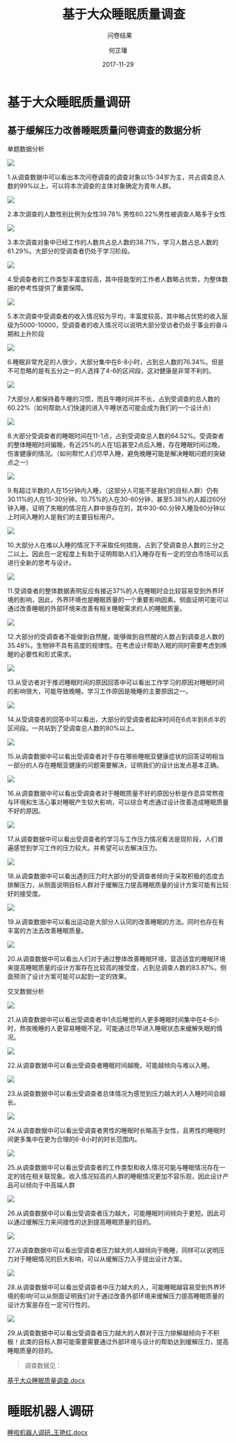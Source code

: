 ﻿---
layout:     post
title:      基于大众睡眠质量调查
subtitle:   问卷结果
date:       2017-11-29
author:     何芷璠
header-img: img/Survey_bg.jpg
catalog: true
tags:
    - Survey
---
# 基于大众睡眠质量调研

## 基于缓解压力改善睡眠质量问卷调查的数据分析

单题数据分析

 ![](https://github.com/Design-Thinking/Design-Thinking.github.io/blob/master/img/Sleep%20Quality%20Survey/1.png?raw=true)
 
1.从调查数据中可以看出本次问卷调查的调查对象以15-34岁为主，共占调查总人数的99%以上，可以将本次调查的主体对象确定为青年人群。
 
 ![](https://github.com/Design-Thinking/Design-Thinking.github.io/blob/master/img/Sleep%20Quality%20Survey/2.png?raw=true)
 
2.本次调查的人数性别比例为女性39.78% 男性60.22%男性被调查人略多于女性
 
 ![](https://github.com/Design-Thinking/Design-Thinking.github.io/blob/master/img/Sleep%20Quality%20Survey/3.png?raw=true)
 
3.本次调查对象中已经工作的人数共占总人数的38.71%，学习人数占总人数的61.29%。大部分的受调查者仍处于学习阶段。
 
 ![](https://github.com/Design-Thinking/Design-Thinking.github.io/blob/master/img/Sleep%20Quality%20Survey/4.png?raw=true)
 
4.受调查者的工作类型丰富度较高，其中技能型的工作者人数略占优势，为整体数据的参考性提供了重要保障。
 
 ![](https://github.com/Design-Thinking/Design-Thinking.github.io/blob/master/img/Sleep%20Quality%20Survey/5.png?raw=true)
 
5.本次调查中受调查者的收入情况较为平均，丰富度较高，其中略占优势的收入层级为5000-10000，受调查者的收入情况可以说明大部分受访者仍处于事业的奋斗期和上升阶段

 ![](https://github.com/Design-Thinking/Design-Thinking.github.io/blob/master/img/Sleep%20Quality%20Survey/6.png?raw=true)
 
 
6.睡眠非常充足的人很少，大部分集中在6-8小时，占到总人数的76.34%。但是不可忽略的是有五分之一的人选择了4-6的区间段，这对健康是非常不利的。

 ![](https://github.com/Design-Thinking/Design-Thinking.github.io/blob/master/img/Sleep%20Quality%20Survey/7.png?raw=true)
 
 
7大部分人都保持着午睡的习惯，而且午睡时间并不长，占到受调查的总人数的60.22%（如何帮助人们快速的进入午睡状态可能会成为我们的一个设计点）
 
 ![](https://github.com/Design-Thinking/Design-Thinking.github.io/blob/master/img/Sleep%20Quality%20Survey/8.png?raw=true)
 
8.大部分受调查者的睡眠时间在11-1点，占到受调查总人数的64.52%。受调查者的整体睡眠时间偏晚，有近25%的人在1后甚至2点后入睡，存在睡眠时间过晚，伤害健康的情况。（如何帮忙人们尽早入睡，避免晚睡可能是解决睡眠问题的突破点之一）

 ![](https://github.com/Design-Thinking/Design-Thinking.github.io/blob/master/img/Sleep%20Quality%20Survey/9.png?raw=true)
 
 
9.有超过半数的人在15分钟内入睡，（这部分人可能不是我们的目标人群）仍有30.11%的人在15-30分钟，10.75%的人在30-60分钟，甚至5.38%的人超过60分钟入睡，证明了失眠的情况在人群中是存在的，其中30-60.分钟入睡及60分钟以上时间入睡的人是我们的主要目标用户。

 
 ![](https://github.com/Design-Thinking/Design-Thinking.github.io/blob/master/img/Sleep%20Quality%20Survey/10.png?raw=true)
 
10.大部分人在难以入睡的情况下不采取任何措施，占到了受调查总人数的三分之二以上。因此在一定程度上有助于证明帮助人们入睡存在有一定的空白市场可以去进行全新的思考与设计。

 
 ![](https://github.com/Design-Thinking/Design-Thinking.github.io/blob/master/img/Sleep%20Quality%20Survey/11.png?raw=true)
 
11.受调查者的整体数据表明反应有接近37%的人在睡眠时会比较容易受到外界环境的影响，因此，外界环境也是睡眠质量的一个重要影响因素。侧面证明可能可以通过改善睡眠的外部环境来改善有相关睡眠需求的人的睡眠质量。


 
 ![](https://github.com/Design-Thinking/Design-Thinking.github.io/blob/master/img/Sleep%20Quality%20Survey/12.png?raw=true)
 
12.大部分的受调查者不能做到自然醒，能够做到自然醒的人数占到调查总人数的35.48%。生物钟不具有高度的规律性。在考虑设计帮助入眠的同时需要考虑到唤醒的必要性和形式需求。

 
 ![](https://github.com/Design-Thinking/Design-Thinking.github.io/blob/master/img/Sleep%20Quality%20Survey/13.png?raw=true)
 
13.从受访者对于推迟睡眠时间的原因回答中可以看出工作学习的原因对睡眠时间的影响很大，可能导致晚睡。学习工作原因是晚睡的主要原因之一。

 
 ![](https://github.com/Design-Thinking/Design-Thinking.github.io/blob/master/img/Sleep%20Quality%20Survey/14.png?raw=true)
 
14.从受调查者的回答中可以看出，大部分的受调查者起床时间在6点半到8点半的区间段。一共站到了受调查总人数的80%以上。

 
 ![](https://github.com/Design-Thinking/Design-Thinking.github.io/blob/master/img/Sleep%20Quality%20Survey/15.png?raw=true)
 
15.从调查数据中可以看出受调查者对于存在哪些睡眠亚健康症状的回答证明相当一部分的人存在睡眠亚健康的问题需要解决，证明我们的设计出发点基本正确。

 
 ![](https://github.com/Design-Thinking/Design-Thinking.github.io/blob/master/img/Sleep%20Quality%20Survey/16.png?raw=true)
 
16.从调查数据中可以看出受调查者对于睡眠质量不好的原因分析是作息异常熬夜与环境和生活心事对睡眠产生较大影响，可以综合考虑通过设计改善造成睡眠质量不好的原因。

 
 ![](https://github.com/Design-Thinking/Design-Thinking.github.io/blob/master/img/Sleep%20Quality%20Survey/17.png?raw=true)
 
17.从调查数据中可以看出受调查者的学习与工作压力情况看法是现阶段，人们普遍感觉到学习工作的压力较大。并希望可以去解决压力。
 
 ![](https://github.com/Design-Thinking/Design-Thinking.github.io/blob/master/img/Sleep%20Quality%20Survey/18.png?raw=true)
 
18.从调查数据中可以看出遇到压力时大部分的受调查者倾向于采取积极的态度去排解压力，从侧面说明目标人群对于缓解压力提高睡眠质量的设计方案可能有比较好的接受度。
 
 ![](https://github.com/Design-Thinking/Design-Thinking.github.io/blob/master/img/Sleep%20Quality%20Survey/19.png?raw=true)
 
19.从调查数据中可以看出运动是大部分人认同的改善睡眠的方法。同时也存在有丰富的方法去改善睡眠质量。

 
 ![](https://github.com/Design-Thinking/Design-Thinking.github.io/blob/master/img/Sleep%20Quality%20Survey/20.png?raw=true)
 
20.从调查数据中可以看出人们对于通过整体改善睡眠环境，营造适宜的睡眠环境来提高睡眠质量的设计方案存在比较高的接受度，占到总调查人数的83.87%。侧面预测了设计方案可能可以起到一定的效果。



交叉数据分析
 
 
 ![](https://github.com/Design-Thinking/Design-Thinking.github.io/blob/master/img/Sleep%20Quality%20Survey/21.png?raw=true)
 
21.从调查数据中可以看出受调查者中1点后睡觉的人更多睡眠时间集中在4-6小时，熬夜晚睡的人更容易睡眠不足。可能通过尽早进入睡眠状态来缓解失眠的情况。

 
 ![](https://github.com/Design-Thinking/Design-Thinking.github.io/blob/master/img/Sleep%20Quality%20Survey/22.png?raw=true)
 
22.从调查数据中可以看出受调查者睡眠时间越晚，可能越倾向与难以入睡。

 
 ![](https://github.com/Design-Thinking/Design-Thinking.github.io/blob/master/img/Sleep%20Quality%20Survey/23.png?raw=true)
 
23.从调查数据中可以看出受调查者总体情况为感觉到压力越大的人入睡时间会越长。

 
 ![](https://github.com/Design-Thinking/Design-Thinking.github.io/blob/master/img/Sleep%20Quality%20Survey/24.png?raw=true)
 
24.从调查数据中可以看出受调查者男性的睡眠时长略高于女性，且男性的睡眠时间更多集中在更为合理的6-8小时的时长范围内。

 
 
 ![](https://github.com/Design-Thinking/Design-Thinking.github.io/blob/master/img/Sleep%20Quality%20Survey/25.png?raw=true)
 
25.从调查数据中可以看出受调查者的工作类型和收入情况可能与睡眠情况存在一定的钱在相关联现象。收入情况较高的人群的睡眠情况更加不容乐观，因此设计产品可以倾向于中高端人群


 
 ![](https://github.com/Design-Thinking/Design-Thinking.github.io/blob/master/img/Sleep%20Quality%20Survey/26.png?raw=true)
 
26.从调查数据中可以看出受调查者压力越大，可能睡眠时间倾向于更短。因此可以通过缓解压力来间接性的达到提高睡眠质量的目的。

 
 ![](https://github.com/Design-Thinking/Design-Thinking.github.io/blob/master/img/Sleep%20Quality%20Survey/27.png?raw=true)
 
27.从调查数据中可以看出受调查者压力越大的人越倾向于晚睡，同样可以说明压力对于睡眠情况的巨大影响，可以从缓解压力入手提出设计方案。

 
 ![](https://github.com/Design-Thinking/Design-Thinking.github.io/blob/master/img/Sleep%20Quality%20Survey/28.png?raw=true)
 
28.从调查数据中可以看出受调查者中压力越大的人，可能睡眠越容易受到外界环境的影响!可以从侧面证明我们对于通过改善外部环境来缓解压力提高睡眠质量的设计方案是存在一定可行性的。

 
 ![](https://github.com/Design-Thinking/Design-Thinking.github.io/blob/master/img/Sleep%20Quality%20Survey/29.png?raw=true)
 
29.从调查数据中可以看出受调查者压力越大的人群对于压力排解越倾向于不积极！此类的目标人群可能需要需要通过外部环境与设计的帮助达到缓解压力，提高睡眠质量的目的。

>调查数据见：

[基于大众睡眠质量调查.docx](https://github.com/Design-Thinking/Document-Sharing/blob/master/Better_Sleeping/%E5%9F%BA%E4%BA%8E%E5%A4%A7%E4%BC%97%E7%9D%A1%E7%9C%A0%E8%B4%A8%E9%87%8F%E7%9A%84%E8%B0%83%E6%9F%A5.docx?raw=true)

# 睡眠机器人调研


[睡啦机器人调研_王艳红.docx](https://github.com/Design-Thinking/Document-Sharing/blob/master/Better_Sleeping/%E7%9D%A1%E5%95%A6%E6%9C%BA%E5%99%A8%E4%BA%BA%E8%B0%83%E7%A0%94_%E7%8E%8B%E8%89%B3%E7%BA%A2.docx?raw=true)
